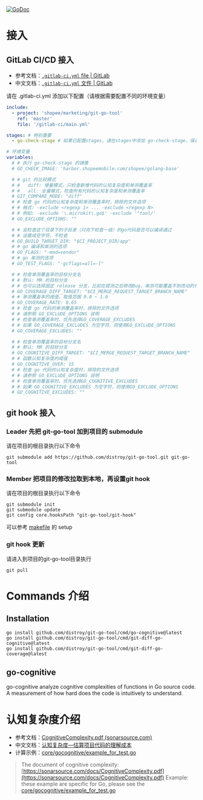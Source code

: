[![GoDoc](https://godoc.org/github.com/distroy/git-go-tool?status.svg)](https://godoc.org/github.com/distroy/git-go-tool)

# 接入

## GitLab CI/CD 接入

- 参考文档：[`.gitlab-ci.yml` file | GitLab](https://docs.gitlab.com/ee/ci/yaml/gitlab_ci_yaml.html)
- 中文文档：[`.gitlab-ci.yml` 文件 | GitLab](https://docs.gitlab.cn/jh/ci/yaml/gitlab_ci_yaml.html)

请在 .gitlab-ci.yml 添加以下配置（请根据需要配置不同的环境变量）

```yml
include:
  - project: 'shopee/marketing/git-go-tool'
    ref: 'master'
    file: '/gitlab-ci/main.yml'

stages: # 特别重要
  - go-check-stage # 如果已配置stages，请在stages中添加 go-check-stage，保证 go-check-stage 能够识别到

# 环境变量
variables:
  # # 执行 go-check-stage 的镜像
  # GO_CHECK_IMAGE: 'harbor.shopeemobile.com/shopee/golang-base'

  # # git 的比较模式
  # #   diff: 增量模式，只检查新增代码的认知复杂度和单测覆盖率
  # #   all: 全量模式，检查所有代码的认知复杂度和单测覆盖率
  # GIT_COMPARE_MODE: "diff"
  # # 检查 go 代码的认知复杂度和单测覆盖率时，排除的文件选项
  # # 格式: -exclude <regexp 1> ... -exclude <regexp N>
  # # 例如: -exclude '\.microkit\.go$' -exclude '^tool/'
  # GO_EXCLUDE_OPTIONS: ""

  # # 会检查这个目录下的子目录（只向下检查一级）的go代码是否可以编译通过
  # # 设置成空字符，不检查
  # GO_BUILD_TARGET_DIR: "$CI_PROJECT_DIR/app"
  # # go 编译和单测的选项
  # GO_FLAGS: "-mod=vendor"
  # # go 单测的选项
  # GO_TEST_FLAGS: "-gcflags=all=-l"

  # # 检查单测覆盖率的目标分支名
  # # 默认: MR 的目标分支
  # # 也可以选择固定 release 分支，比如在提测之后修改Bug，单测可能覆盖不到改动的代码
  # GO_COVERAGE_DIFF_TARGET: "$CI_MERGE_REQUEST_TARGET_BRANCH_NAME"
  # # 单测覆盖率的阈值，取值范围 0.0 ~ 1.0
  # GO_COVERAGE_RATE: 0.65
  # # 检查 go 代码的单测覆盖率时，排除的文件选项
  # # 请参照 GO_EXCLUDE_OPTIONS 说明
  # # 检查单测覆盖率时，优先选择GO_COVERAGE_EXCLUDES
  # # 如果 GO_COVERAGE_EXCLUDES 为空字符，则使用GO_EXCLUDE_OPTIONS
  # GO_COVERAGE_EXCLUDES: ""

  # # 检查单测覆盖率的目标分支名
  # # 默认: MR 的目标分支
  # GO_COGNITIVE_DIFF_TARGET: "$CI_MERGE_REQUEST_TARGET_BRANCH_NAME"
  # # 函数认知复杂度的阈值
  # GO_COGNITIVE_OVER: 15
  # # 检查 go 代码的认知复杂度时，排除的文件选项
  # # 请参照 GO_EXCLUDE_OPTIONS 说明
  # # 检查单测覆盖率时，优先选择GO_COGNITIVE_EXCLUDES
  # # 如果 GO_COGNITIVE_EXCLUDES 为空字符，则使用GO_EXCLUDE_OPTIONS
  # GO_COGNITIVE_EXCLUDES: ""
```

## git hook 接入

### Leader 先把 git-go-tool 加到项目的 submodule

请在项目的根目录执行以下命令

```shell
git submodule add https://github.com/distroy/git-go-tool.git git-go-tool
```

### Member 把项目的修改拉取到本地，再设置git hook

请在项目的根目录执行以下命令

```shell
git submodule init
git submodule update
git config core.hooksPath "git-go-tool/git-hook"
```

可以参考 [makefile](doc/template/makefile) 的 setup

### git hook 更新

请进入到项目的git-go-tool目录执行

```shell
git pull
```


# Commands 介绍

## Installation

```shell
go install github.com/distroy/git-go-tool/cmd/go-cognitive@latest
go install github.com/distroy/git-go-tool/cmd/git-diff-go-cognitive@latest
go install github.com/distroy/git-go-tool/cmd/git-diff-go-coverage@latest
```

## go-cognitive
go-cognitive analyze cognitive complexities of functions in Go source code. A measurement of how hard does the code is intuitively to understand.

# 认知复杂度介绍

- 参考文档：[CognitiveComplexity.pdf (sonarsource.com)](https://www.sonarsource.com/docs/CognitiveComplexity.pdf)
- 中文文档：[认知复杂度—估算项目代码的理解成本](https://blog.csdn.net/tjgykhulj/article/details/106569894)
- 计算示例：[core/gocognitive/example_for_test.go](core/gocognitive/example_for_test.go)

> The document of cognitive complexity: [https://sonarsource.com/docs/CognitiveComplexity.pdf](https://sonarsource.com/docs/CognitiveComplexity.pdf)
> Example: these example are specific for Go, please see the [core/gocognitive/example_for_test.go](https://github.com/distroy/git-go-tool/blob/master/core/gocognitive/example_for_test.go)
